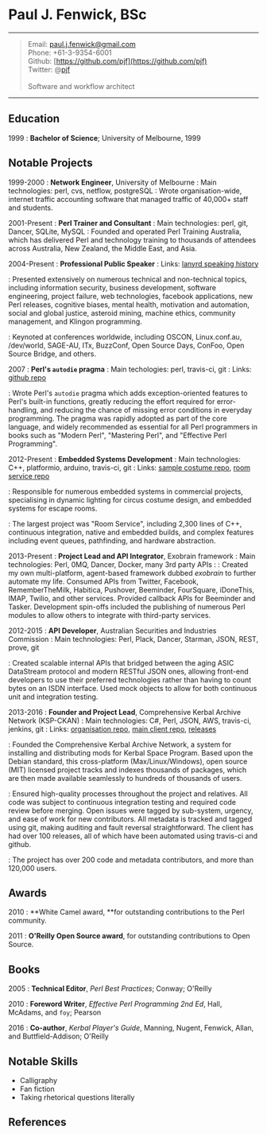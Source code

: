 # Paul J. Fenwick, BSc

----

> Email: paul.j.fenwick@gmail.com \
> Phone: +61-3-9354-6001 \
> Github: [https://github.com/pjf](https://github.com/pjf) \
> Twitter: @[pjf](https://twitter.com/pjf) \
> \
> Software and workflow architect

----

## Education

1999
:   **Bachelor of Science**; University of Melbourne, 1999

## Notable Projects

1999-2000
:   **Network Engineer**, University of Melbourne
:   Main technologies: perl, cvs, netflow, postgreSQL
:   Wrote organisation-wide, internet traffic accounting software that managed traffic of 40,000+ staff and students.

2001-Present
:   **Perl Trainer and Consultant**
:   Main technologies: perl, git, Dancer, SQLite, MySQL
:   Founded and operated Perl Training Australia, which has delivered Perl and technology training to thousands of attendees across Australia, New Zealand, the Middle East, and Asia.

2004-Present
:   **Professional Public Speaker**
:   Links: [lanyrd speaking history](http://lanyrd.com/profile/pjf/sessions/)

:   Presented extensively on numerous technical and non-technical topics, including information security, business development, software engineering, project failure, web technologies, facebook applications, new Perl releases, cognitive biases, mental health, motivation and automation, social and global justice, asteroid mining, machine ethics, community management, and Klingon programming.

:   Keynoted at conferences worldwide, including OSCON, Linux.conf.au, /dev/world, SAGE-AU, ITx, BuzzConf, Open Source Days, ConFoo, Open Source Bridge, and others.

2007
:   **Perl's `autodie` pragma**
:   Main techologies: perl, travis-ci, git
:   Links: [github repo](https://github.com/pjf/autodie)

:   Wrote Perl's `autodie` pragma which adds exception-oriented features to Perl's built-in functions, greatly reducing the effort required for error-handling, and reducing the chance of missing error conditions in everyday programming. The pragma was rapidly adopted as part of the core language, and widely recommended as essential for all Perl programmers in books such as "Modern Perl", "Mastering Perl", and "Effective Perl Programming".

2012-Present
:   **Embedded Systems Development**
:   Main technologies: C++, platformio, arduino, travis-ci, git
:   Links: [sample costume repo](https://github.com/pjf/clockwork-masters), [room service repo](https://github.com/PopUpPlayground/room-service)

:   Responsible for numerous embedded systems in commercial projects, specialising in dynamic lighting for circus costume design, and embedded systems for escape rooms.

:   The largest project was "Room Service", including 2,300 lines of C++, continuous integration, native and embedded builds, and complex features including event queues, pathfinding, and hardware abstraction.

2013-Present
:   **Project Lead and API Integrator**, Exobrain framework
:   Main technologies: Perl, 0MQ, Dancer, Docker, many 3rd party APIs
:
:   Created my own multi-platform, agent-based framework dubbed  *exobrain* to further automate my life. Consumed APIs from Twitter, Facebook, RememberTheMilk, Habitica, Pushover, Beeminder, FourSquare, iDoneThis, IMAP, Twilio, and other services. Provided callback APIs for Beeminder and Tasker. Development spin-offs included the publishing of numerous Perl modules to allow others to integrate with third-party services.

2012-2015
:   **API Developer**, Australian Securities and Industries Commission
:   Main technologies: Perl, Plack, Dancer, Starman, JSON, REST, prove, git

:   Created scalable internal APIs that bridged between the aging ASIC DataStream protocol and modern RESTful JSON ones, allowing front-end developers to use their preferred technologies rather than having to count bytes on an ISDN interface. Used mock objects to allow for both continuous unit and integration testing.

2013-2016
:   **Founder and Project Lead**, Comprehensive Kerbal Archive Network (KSP-CKAN)
:   Main technologies: C#, Perl, JSON, AWS, travis-ci, jenkins, git
:   Links: [organisation repo](https://github.com/KSP-CKAN), [main client repo](https;//github.com/KSP-CKAN/CKAN), [releases](https://github.com/KSP-CKAN/CKAN/releases)

:   Founded the Comprehensive Kerbal Archive Network, a system for installing and distributing mods for Kerbal Space Program. Based upon the Debian standard, this cross-platform (Max/Linux/Windows), open source (MIT) licensed project tracks and indexes thousands of packages, which are then made available seamlessly to hundreds of thousands of users.

:   Ensured high-quality processes throughout the project and relatives. All code was subject to continuous integration testing and required code review before merging. Open issues were tagged by sub-system, urgency, and ease of work for new contributors. All metadata is tracked and tagged using git, making auditing and fault reversal straightforward. The client has had over 100 releases, all of which have been automated using travis-ci and github.

:   The project has over 200 code and metadata contributors, and more than 120,000 users.

## Awards

2010
:    **White Camel award, **for outstanding contributions to the Perl community.

2011
:   **O'Reilly Open Source award**, for outstanding contributions to Open Source.

## Books

2005
:   **Technical Editor**, *Perl Best Practices*; Conway; O'Reilly

2010
:   **Foreword Writer**, *Effective Perl Programming 2nd Ed*, Hall, McAdams, and `foy`; Pearson

2016
:   **Co-author**, *Kerbal Player's Guide*, Manning, Nugent, Fenwick, Allan, and Buttfield-Addison; O'Reilly

## Notable Skills

- Calligraphy
- Fan fiction
- Taking rhetorical questions literally

## References

<!-- This area gets filled by the build process. References aren't in the main repo so I don't disclose personal details. -->
